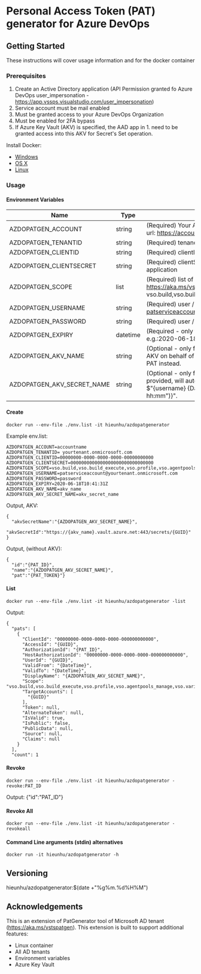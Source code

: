 # Personal Access Token (PAT) generator for Azure DevOps 

## Getting Started

These instructions will cover usage information and for the docker container 

### Prerequisites

1. Create an Active Directory application (API Permission granted fo Azure DevOps user_impersonation - https://app.vssps.visualstudio.com/user_impersonation)
2. Service account must be mail enabled
3. Must be granted access to your Azure DevOps Organization
4. Must be enabled for 2FA bypass
5. If Azure Key Vault (AKV) is specified, the AAD app in 1. need to be granted access into this AKV for Secret's Set operation.

Install Docker:
* [Windows](https://docs.docker.com/windows/started)
* [OS X](https://docs.docker.com/mac/started/)
* [Linux](https://docs.docker.com/linux/started/)



### Usage

#### Environment Variables

| Name | Type  | Description |
| -- | -- | -- |
| AZDOPATGEN_ACCOUNT | string | (Required) Your Azure DevOps account name (can be found in url: https://accountname.visualstudio.com/). |
| AZDOPATGEN_TENANTID | string | (Required) tenandId, e.g.: yourtenant.onmicrosoft.com. |
| AZDOPATGEN_CLIENTID | string | (Required) clientId, client ID of Active Directory application. |
| AZDOPATGEN_CLIENTSECRET | string| (Required) clientSecret, client secret of Active Directory application|
| AZDOPATGEN_SCOPE | list | (Required) list of Azure Devops scopes, https://aka.ms/vstspatgen e.g.: <br>  vso.build,vso.build_execute,vso.profile,vso.agentpools_manag. |
| AZDOPATGEN_USERNAME | string | (Required) user / service_account email, e.g: patserviceaccount@yourtenant.onmicrosoft.com. |
| AZDOPATGEN_PASSWORD | string| (Required) user / service_account password |
| AZDOPATGEN_EXPIRY | datetime | (Required - only for PAT Creation) expiration date of PAT token e.g.:2020-06-18T10:41:31Z |
| AZDOPATGEN_AKV_NAME | string | (Optional - only for PAT Creation) if provided, will SetSecret in AKV on behalf of Client ID, otherwise the tool will output the PAT instead. |
| AZDOPATGEN_AKV_SECRET_NAME | string | (Optional - only for PAT Creation) Name of AKV Secret, if not provided, will auto generate: <br> $"{username} {DateTime.Now.ToString("dd/MM/yyyy-hh:mm")}". |

#### Create
```shell
docker run --env-file ./env.list -it hieunhu/azdopatgenerator 
```
Example env.list:
```shell
AZDOPATGEN_ACCOUNT=accountname
AZDOPATGEN_TENANTID= yourtenant.onmicrosoft.com
AZDOPATGEN_CLIENTID=00000000-0000-0000-0000-00000000000
AZDOPATGEN_CLIENTSECRET=0000000000000000000000000000000
AZDOPATGEN_SCOPE=vso.build,vso.build_execute,vso.profile,vso.agentpools_manage,vso.variablegroups_manage
AZDOPATGEN_USERNAME=patserviceaccount@yourtenant.onmicrosoft.com
AZDOPATGEN_PASSWORD=password
AZDOPATGEN_EXPIRY=2020-06-18T10:41:31Z
AZDOPATGEN_AKV_NAME=akv_name
AZDOPATGEN_AKV_SECRET_NAME=akv_secret_name
```

Output, AKV:
```shell
{
  "akvSecretName":"{AZDOPATGEN_AKV_SECRET_NAME}",
  "akvSecretId":"https://{akv_name}.vault.azure.net:443/secrets/{GUID}"
}
```

Output, (without AKV):
```shell
{
  "id":"{PAT_ID}",
  "name":"{AZDOPATGEN_AKV_SECRET_NAME}", 
  "pat":"{PAT_TOKEN}"}
```

#### List
```shell
docker run --env-file ./env.list -it hieunhu/azdopatgenerator -list
```
Output:
```shell
{
  "pats": [
    {
      "ClientId": "00000000-0000-0000-0000-000000000000",
      "AccessId": "{GUID}",
      "AuthorizationId": "{PAT_ID}",
      "HostAuthorizationId": "00000000-0000-0000-0000-000000000000",
      "UserId": "{GUID}",
      "ValidFrom": "{DateTime}",
      "ValidTo": "{DateTime}",
      "DisplayName": "{AZDOPATGEN_AKV_SECRET_NAME}",
      "Scope": "vso.build,vso.build_execute,vso.profile,vso.agentpools_manage,vso.variablegroups_manage",
      "TargetAccounts": [
        "{GUID}"
      ],
      "Token": null,
      "AlternateToken": null,
      "IsValid": true,
      "IsPublic": false,
      "PublicData": null,
      "Source": null,
      "Claims": null
    }
  ],
  "count": 1
```

#### Revoke
```shell
docker run --env-file ./env.list -it hieunhu/azdopatgenerator -revoke:PAT_ID
```
Output:
{"id":"PAT_ID"} 

#### Revoke All
```shell
docker run --env-file ./env.list -it hieunhu/azdopatgenerator -revokeall
```

#### Command Line arguments (stdin) alternatives
```shell
docker run -it hieunhu/azdopatgenerator -h
``` 

## Versioning

hieunhu/azdopatgenerator:$(date +"%g%m.%d%H%M")

## Acknowledgements

This is an extension of PatGenerator tool of Microsoft AD tenant (https://aka.ms/vstspatgen). 
This extension is built to support additional features:
* Linux container
* All AD tenants
* Environment variables
* Azure Key Vault
